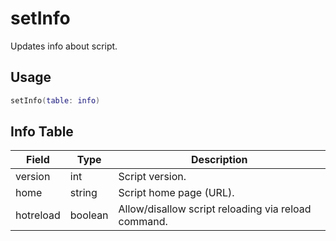 # setInfo

Updates info about script.

## Usage

```lua
setInfo(table: info)
```


## Info Table
| Field     | Type      | Description                                         |
|-----------|-----------|-----------------------------------------------------|
| version   | int       | Script version.                                     |
| home      | string    | Script home page (URL).                             |
| hotreload | boolean   | Allow/disallow script reloading via reload command. |

